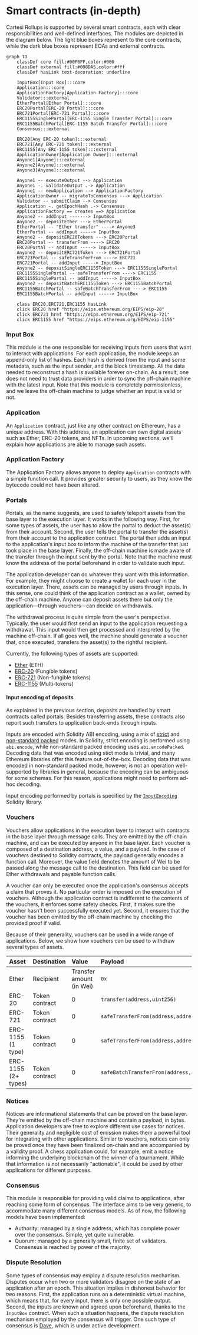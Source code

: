 # Smart contracts (in-depth)

Cartesi Rollups is supported by several smart contracts,
each with clear responsibilities and well-defined interfaces.
The modules are depicted in the diagram below.
The light blue boxes represent to the core contracts,
while the dark blue boxes represent EOAs and external contracts.

```mermaid
graph TD
    classDef core fill:#00F6FF,color:#000
    classDef external fill:#008DA5,color:#fff
    classDef hasLink text-decoration: underline

    InputBox[Input Box]:::core
    Application:::core
    ApplicationFactory[Application Factory]:::core
    Validator:::external
    EtherPortal[Ether Portal]:::core
    ERC20Portal[ERC-20 Portal]:::core
    ERC721Portal[ERC-721 Portal]:::core
    ERC1155SinglePortal[ERC-1155 Single Transfer Portal]:::core
    ERC1155BatchPortal[ERC-1155 Batch Transfer Portal]:::core
    Consensus:::external

    ERC20[Any ERC-20 token]:::external
    ERC721[Any ERC-721 token]:::external
    ERC1155[Any ERC-1155 token]:::external
    ApplicationOwner[Application Owner]:::external
    Anyone1[Anyone]:::external
    Anyone2[Anyone]:::external
    Anyone3[Anyone]:::external

    Anyone1 -- executeOutput --> Application
    Anyone1 -. validateOutput .-> Application
    Anyone1 -- newApplication --> ApplicationFactory
    ApplicationOwner -- migrateToConsensus ---> Application
    Validator -- submitClaim --> Consensus
    Application -. getEpochHash .-> Consensus
    ApplicationFactory == creates ==> Application
    Anyone2 -- addInput -------> InputBox
    Anyone2 -- depositEther ---> EtherPortal
    EtherPortal -- "Ether transfer" ----> Anyone3
    EtherPortal -- addInput -----> InputBox
    Anyone2 -- depositERC20Tokens ---> ERC20Portal
    ERC20Portal -- transferFrom ----> ERC20
    ERC20Portal -- addInput -----> InputBox
    Anyone2 -- depositERC721Token ---> ERC721Portal
    ERC721Portal -- safeTransferFrom ----> ERC721
    ERC721Portal -- addInput -----> InputBox
    Anyone2 -- depositSingleERC1155Token ---> ERC1155SinglePortal
    ERC1155SinglePortal -- safeTransferFrom ----> ERC1155
    ERC1155SinglePortal -- addInput -----> InputBox
    Anyone2 -- depositBatchERC1155Token ---> ERC1155BatchPortal
    ERC1155BatchPortal -- safeBatchTransferFrom ----> ERC1155
    ERC1155BatchPortal -- addInput -----> InputBox

    class ERC20,ERC721,ERC1155 hasLink
    click ERC20 href "https://eips.ethereum.org/EIPS/eip-20"
    click ERC721 href "https://eips.ethereum.org/EIPS/eip-721"
    click ERC1155 href "https://eips.ethereum.org/EIPS/eip-1155"
```

### Input Box

This module is the one responsible for receiving inputs from users that want to interact with applications.
For each application, the module keeps an append-only list of hashes.
Each hash is derived from the input and some metadata, such as the input sender, and the block timestamp.
All the data needed to reconstruct a hash is available forever on-chain.
As a result, one does not need to trust data providers in order to sync the off-chain machine with the latest input.
Note that this module is completely permissionless, and we leave the off-chain machine to judge whether an input is valid or not.

### Application

An `Application` contract, just like any other contract on Ethereum, has a unique address.
With this address, an application can own digital assets such as Ether, ERC-20 tokens, and NFTs.
In upcoming sections, we'll explain how applications are able to manage such assets.

### Application Factory

The Application Factory allows anyone to deploy `Application` contracts with a simple function call.
It provides greater security to users, as they know the bytecode could not have been altered.

### Portals

Portals, as the name suggests, are used to safely teleport assets from the base layer to the execution layer.
It works in the following way.
First, for some types of assets, the user has to allow the portal to deduct the asset(s) from their account.
Second, the user tells the portal to transfer the asset(s) from their account to the application contract.
The portal then adds an input to the application's input box to inform the machine of the transfer that just took place in the base layer.
Finally, the off-chain machine is made aware of the transfer through the input sent by the portal.
Note that the machine must know the address of the portal beforehand in order to validate such input.

The application developer can do whatever they want with this information.
For example, they might choose to create a wallet for each user in the execution layer.
There, assets can be managed by users through inputs.
In this sense, one could think of the application contract as a wallet, owned by the off-chain machine.
Anyone can deposit assets there but only the application—through vouchers—can decide on withdrawals.

The withdrawal process is quite simple from the user's perspective.
Typically, the user would first send an input to the application requesting a withdrawal.
This input would then get processed and interpreted by the machine off-chain.
If all goes well, the machine should generate a voucher that, once executed, transfers the asset(s) to the rightful recipient.

Currently, the following types of assets are supported:

- [Ether](https://ethereum.org/en/eth/) (ETH)
- [ERC-20](https://ethereum.org/en/developers/docs/standards/tokens/erc-20/) (Fungible tokens)
- [ERC-721](https://ethereum.org/en/developers/docs/standards/tokens/erc-721/) (Non-fungible tokens)
- [ERC-1155](https://ethereum.org/en/developers/docs/standards/tokens/erc-1155/) (Multi-tokens)

#### Input encoding of deposits

As explained in the previous section, deposits are handled by smart contracts called portals.
Besides transferring assets, these contracts also report such transfers to application back-ends through inputs.

Inputs are encoded with Solidity ABI encoding,
using a mix of [strict](https://docs.soliditylang.org/en/v0.8.25/abi-spec.html#strict-encoding-mode)
and [non-standard packed](https://docs.soliditylang.org/en/v0.8.25/abi-spec.html#non-standard-packed-mode) modes.
In Solidity, strict encoding is performed using `abi.encode`,
while non-standard packed encoding uses `abi.encodePacked`.
Decoding data that was encoded using stict mode is trivial,
and many Ethereum libraries offer this feature out-of-the-box.
Decoding data that was encoded in non-standard packed mode, however,
is not an operation well-supported by libraries in general,
because the encoding can be ambiguous for some schemas.
For this reason, applications might need to perform ad-hoc decoding.

Input encoding performed by portals is specified by the [`InputEncoding`](https://github.com/cartesi/rollups-contracts/blob/main/contracts/common/InputEncoding.sol) Solidity library.

### Vouchers

Vouchers allow applications in the execution layer to interact with contracts in the base layer through message calls.
They are emitted by the off-chain machine, and can be executed by anyone in the base layer.
Each voucher is composed of a destination address, a value, and a payload.
In the case of vouchers destined to Solidity contracts, the payload generally encodes a function call.
Moreover, the value field denotes the amount of Wei to be passed along the message call to the destination.
This field can be used for Ether withdrawals and payable function calls.

A voucher can only be executed once the application's consensus accepts a claim that proves it.
No particular order is imposed on the execution of vouchers.
Although the application contract is indifferent to the contents of the vouchers, it enforces some safety checks.
First, it makes sure the voucher hasn't been successfully executed yet.
Second, it ensures that the voucher has been emitted by the off-chain machine by checking the provided proof if valid.

Because of their generality, vouchers can be used in a wide range of applications.
Below, we show how vouchers can be used to withdraw several types of assets.

| Asset | Destination | Value | Payload |
| :- | :- | :- | :- |
| Ether | Recipient | Transfer amount (in Wei) | `0x` |
| ERC-20 | Token contract | 0 | `transfer(address,uint256)` |
| ERC-721 | Token contract | 0 | `safeTransferFrom(address,address,uint256)` |
| ERC-1155 (1 type) | Token contract | 0 | `safeTransferFrom(address,address,uint256,uint256,data)` |
| ERC-1155 (2+ types) | Token contract | 0 | `safeBatchTransferFrom(address,address,uint256[],uint256[],data)` |

### Notices

Notices are informational statements that can be proved on the base layer.
They're emitted by the off-chain machine and contain a payload, in bytes.
Application developers are free to explore different use cases for notices.
Their generality and negligible cost of emission makes them a powerful tool for integrating with other applications.
Similar to vouchers, notices can only be proved once they have been finalized on-chain and are accompanied by a validity proof.
A chess application could, for example, emit a notice informing the underlying blockchain of the winner of a tournament.
While that information is not necessarily "actionable", it could be used by other applications for different purposes.

### Consensus

This module is responsible for providing valid claims to applications, after reaching some form of consensus.
The interface aims to be very generic, to accommodate many different consensus models.
As of now, the following models have been implemented:

- Authority: managed by a single address, which has complete power over the consensus. Simple, yet quite vulnerable.
- Quorum: managed by a generally small, finite set of validators. Consensus is reached by power of the majority.

### Dispute Resolution

Some types of consensus may employ a dispute resolution mechanism.
Disputes occur when two or more validators disagree on the state of an application after an epoch.
This situation implies in dishonest behavior for two reasons.
First, the application runs on a deterministic virtual machine, which means that, for every input, there is only one possible output.
Second, the inputs are known and agreed upon beforehand, thanks to the `InputBox` contract.
When such a situation happens, the dispute resolution mechanism employed by the consensus will trigger.
One such type of consensus is [Dave](https://github.com/cartesi/dave), which is under active development.
